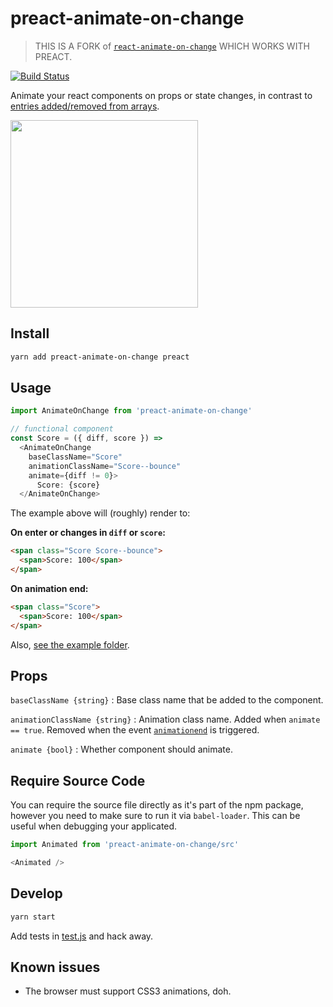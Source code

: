 # preact-animate-on-change

> THIS IS A FORK of [`react-animate-on-change`][1] WHICH WORKS WITH PREACT.

[![Build Status](https://travis-ci.org/Sobesednik/preact-animate-on-change.svg?branch=master)](https://travis-ci.org/Sobesednik/preact-animate-on-change)

Animate your react components on props or state changes, in contrast to
[entries added/removed from arrays](https://facebook.github.io/react/docs/animation.html).

<img src="demo.gif" width="300">

## Install

```sh
yarn add preact-animate-on-change preact
```

## Usage

```js
import AnimateOnChange from 'preact-animate-on-change'

// functional component
const Score = ({ diff, score }) =>
  <AnimateOnChange
    baseClassName="Score"
    animationClassName="Score--bounce"
    animate={diff != 0}>
      Score: {score}
  </AnimateOnChange>
```

The example above will (roughly) render to:

**On enter or changes in `diff` or `score`:**
```html
<span class="Score Score--bounce">
  <span>Score: 100</span>
</span>
```

**On animation end:**
```html
<span class="Score">
  <span>Score: 100</span>
</span>
```

Also, [see the example folder](example).

## Props

`baseClassName {string}` : Base class name that be added to the component.

`animationClassName {string}` : Animation class name. Added when `animate == true`. Removed when the event [`animationend`](http://www.w3.org/TR/css3-animations/#animationend) is triggered.

`animate {bool}` : Whether component should animate.

## Require Source Code

You can require the source file directly as it's part of the npm package, however
you need to make sure to run it via `babel-loader`. This can be useful when
debugging your applicated.

```js
import Animated from 'preact-animate-on-change/src'

<Animated />
```

## Develop

```sh
yarn start
```

Add tests in [test.js](test.js) and hack away.

## Known issues

- The browser must support CSS3 animations, doh.

[1]: https://github.com/arve0/react-animate-on-change
